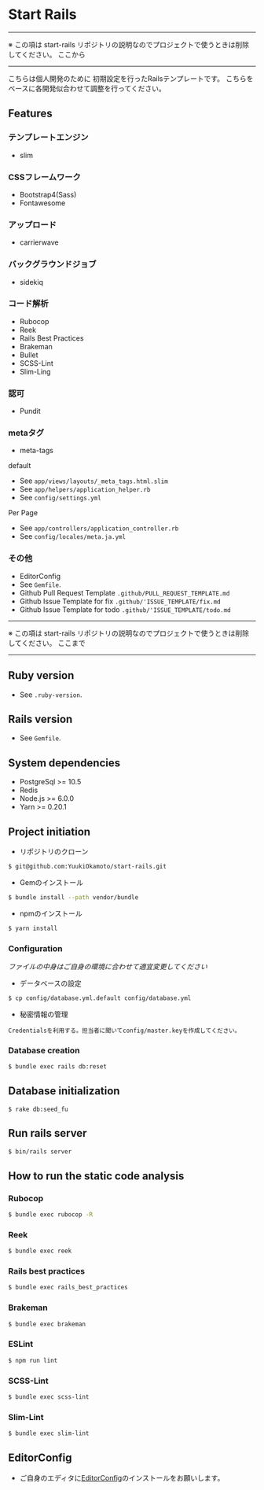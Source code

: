 # Start Rails

---

※ この項は start-rails リポジトリの説明なのでプロジェクトで使うときは削除してください。 ここから

---

こちらは個人開発のために
初期設定を行ったRailsテンプレートです。
こちらをベースに各開発似合わせて調整を行ってください。

## Features

### テンプレートエンジン

- slim

### CSSフレームワーク

- Bootstrap4(Sass)
- Fontawesome

### アップロード

- carrierwave

### バックグラウンドジョブ

- sidekiq

### コード解析

- Rubocop
- Reek
- Rails Best Practices
- Brakeman
- Bullet
- SCSS-Lint
- Slim-Ling

### 認可

- Pundit

### metaタグ

- meta-tags

default
- See `app/views/layouts/_meta_tags.html.slim`
- See `app/helpers/application_helper.rb`
- See `config/settings.yml`

Per Page
- See `app/controllers/application_controller.rb`
- See `config/locales/meta.ja.yml`

### その他

- EditorConfig
- See `Gemfile`.
- Github Pull Request Template `.github/PULL_REQUEST_TEMPLATE.md`
- Github Issue Template for fix `.github/'ISSUE_TEMPLATE/fix.md`
- Github Issue Template for todo `.github/'ISSUE_TEMPLATE/todo.md`

---

※ この項は start-rails リポジトリの説明なのでプロジェクトで使うときは削除してください。 ここまで

---

## Ruby version

- See `.ruby-version`.

## Rails version

- See `Gemfile`.

## System dependencies

- PostgreSql >= 10.5
- Redis
- Node.js >= 6.0.0
- Yarn >= 0.20.1

## Project initiation

- リポジトリのクローン

```bash
$ git@github.com:YuukiOkamoto/start-rails.git
```

- Gemのインストール

```bash
$ bundle install --path vendor/bundle
```

- npmのインストール

```bash
$ yarn install
```

### Configuration

*ファイルの中身はご自身の環境に合わせて適宜変更してください*

- データベースの設定

```bash
$ cp config/database.yml.default config/database.yml
```

- 秘密情報の管理

```
Credentialsを利用する。担当者に聞いてconfig/master.keyを作成してください。
```

### Database creation

```bash
$ bundle exec rails db:reset
```

## Database initialization
```
$ rake db:seed_fu
```

## Run rails server

```bash
$ bin/rails server
```

## How to run the static code analysis

### Rubocop

```bash
$ bundle exec rubocop -R
```

### Reek

```bash
$ bundle exec reek
```

### Rails best practices

```bash
$ bundle exec rails_best_practices
```

### Brakeman

```bash
$ bundle exec brakeman
```

### ESLint

```bash
$ npm run lint
```

### SCSS-Lint

```bash
$ bundle exec scss-lint
```

### Slim-Lint

```bash
$ bundle exec slim-lint
```

## EditorConfig

-  ご自身のエディタに[EditorConfig](http://editorconfig.org/)のインストールをお願いします。
